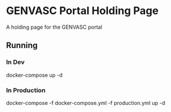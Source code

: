 # GENVASC Portal Holding Page

A holding page for the GENVASC portal

## Running

### In Dev

docker-compose up -d

### In Production

docker-compose -f docker-compose.yml -f production.yml up -d

